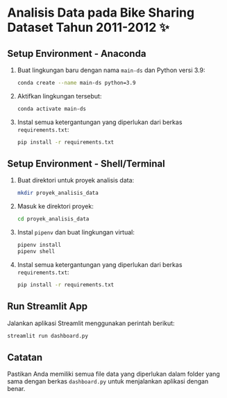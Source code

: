 # Analisis Data pada Bike Sharing Dataset Tahun 2011-2012 ✨

## Setup Environment - Anaconda
1. Buat lingkungan baru dengan nama `main-ds` dan Python versi 3.9:
   ```bash
   conda create --name main-ds python=3.9
   ```
2. Aktifkan lingkungan tersebut:
   ```bash
   conda activate main-ds
   ```
3. Instal semua ketergantungan yang diperlukan dari berkas `requirements.txt`:
   ```bash
   pip install -r requirements.txt
   ```

## Setup Environment - Shell/Terminal
1. Buat direktori untuk proyek analisis data:
   ```bash
   mkdir proyek_analisis_data
   ```
2. Masuk ke direktori proyek:
   ```bash
   cd proyek_analisis_data
   ```
3. Instal `pipenv` dan buat lingkungan virtual:
   ```bash
   pipenv install
   pipenv shell
   ```
4. Instal semua ketergantungan yang diperlukan dari berkas `requirements.txt`:
   ```bash
   pip install -r requirements.txt
   ```

## Run Streamlit App
Jalankan aplikasi Streamlit menggunakan perintah berikut:
```bash
streamlit run dashboard.py
```

## Catatan
Pastikan Anda memiliki semua file data yang diperlukan dalam folder yang sama dengan berkas `dashboard.py` untuk menjalankan aplikasi dengan benar.
